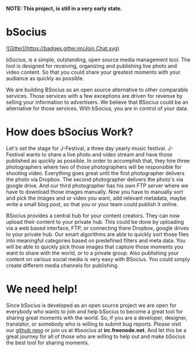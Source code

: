 **NOTE: This project, is still in a very early state.**

# bSocius

[![Gitter](https://badges.gitter.im/Join Chat.svg)](https://gitter.im/bsocius-development?utm_source=badge&utm_medium=badge&utm_campaign=pr-badge&utm_content=badge)

bSocius, is a simple, outstanding, open source media management tool. The tool is designed for receiving, organizing and publishing live photo and video content. So that you could share your greatest moments with your audiance as quickly as possible.

We are building BSocius as an open source alternative to other comparable services. Those services with a few exceptions are driven for revenue by selling your information to advertisers. We believe that BSocius could be an alternative for those services. With bSocius, you are in control of your data. 

# How does bSocius Work?

Let's set the stage for J-Festival, a three day yearly music festival. J-Festival wants to share a live photo and video stream and have those published as quickly as possible. In order to accomplish that, they hire three photographers where two of those photographers will be responsible for shooting video. Everything goes great until the first photographer delivers the photo via Dropbox. The second photographer delivers the photo's via google drive. And our third photographer has his own FTP server where we have to download those images manually. Now you have to manually sort and pick the images and or video you want, add relevant metadata, maybe write a small blog post, so that you or your team could publish it online.

BSocius provides a central hub for your content creators. They can now upload their content to your private hub. This could be done by uploading via a web based interface, FTP, or connecting there Dropbox, google drives to your private hub. Our smart algorithms are able to quickly sort those files into meaningful categories based on predefined filters and meta data. You will be able to quickly pick those images that capture those moments you want to share with the world, or to a private group. Also publishing your content on various social media is very easy with BSocius. You could simply create different media channels for publishing.

# We need help!

Since bSocius is developed as an open source project we are open for everybody who wants to join and help bSocius to become a great tool for sharing great moments with the world. So, if you are a developer, designer, translator, or somebody who is willing to submit bug reports. Please visit our [github repo](https://github.com/bsocius-development) or join us at #bsocius at **irc.freenode.net**. And let this be a great journey for all of those who are willing to help out and make bSocius the best tool for sharing moments.
